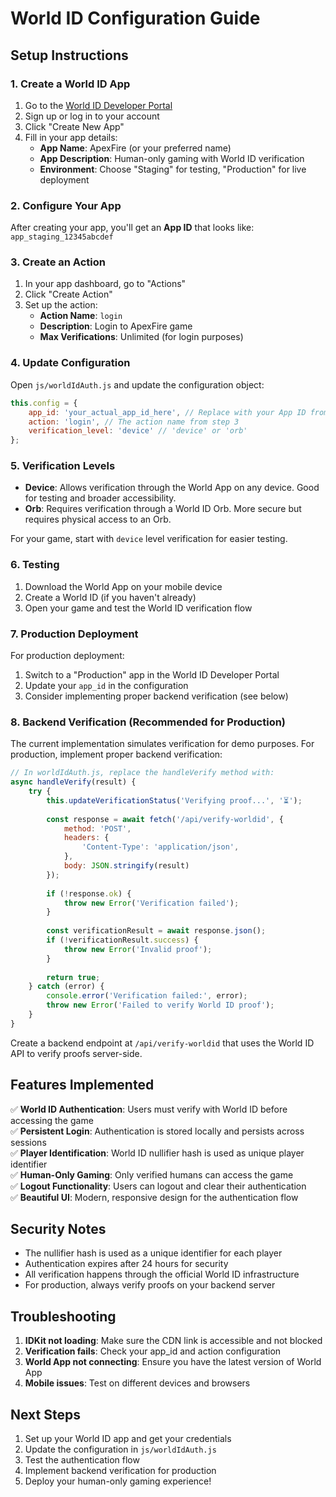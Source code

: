 # World ID Configuration Guide

## Setup Instructions

### 1. Create a World ID App

1. Go to the [World ID Developer Portal](https://developer.worldcoin.org/)
2. Sign up or log in to your account
3. Click "Create New App"
4. Fill in your app details:
   - **App Name**: ApexFire (or your preferred name)
   - **App Description**: Human-only gaming with World ID verification
   - **Environment**: Choose "Staging" for testing, "Production" for live deployment

### 2. Configure Your App

After creating your app, you'll get an **App ID** that looks like: `app_staging_12345abcdef`

### 3. Create an Action

1. In your app dashboard, go to "Actions"
2. Click "Create Action"
3. Set up the action:
   - **Action Name**: `login`
   - **Description**: Login to ApexFire game
   - **Max Verifications**: Unlimited (for login purposes)

### 4. Update Configuration

Open `js/worldIdAuth.js` and update the configuration object:

```javascript
this.config = {
    app_id: 'your_actual_app_id_here', // Replace with your App ID from step 2
    action: 'login', // The action name from step 3
    verification_level: 'device' // 'device' or 'orb'
};
```

### 5. Verification Levels

- **Device**: Allows verification through the World App on any device. Good for testing and broader accessibility.
- **Orb**: Requires verification through a World ID Orb. More secure but requires physical access to an Orb.

For your game, start with `device` level verification for easier testing.

### 6. Testing

1. Download the World App on your mobile device
2. Create a World ID (if you haven't already)
3. Open your game and test the World ID verification flow

### 7. Production Deployment

For production deployment:

1. Switch to a "Production" app in the World ID Developer Portal
2. Update your `app_id` in the configuration
3. Consider implementing proper backend verification (see below)

### 8. Backend Verification (Recommended for Production)

The current implementation simulates verification for demo purposes. For production, implement proper backend verification:

```javascript
// In worldIdAuth.js, replace the handleVerify method with:
async handleVerify(result) {
    try {
        this.updateVerificationStatus('Verifying proof...', '⏳');
        
        const response = await fetch('/api/verify-worldid', {
            method: 'POST',
            headers: {
                'Content-Type': 'application/json',
            },
            body: JSON.stringify(result)
        });
        
        if (!response.ok) {
            throw new Error('Verification failed');
        }
        
        const verificationResult = await response.json();
        if (!verificationResult.success) {
            throw new Error('Invalid proof');
        }
        
        return true;
    } catch (error) {
        console.error('Verification failed:', error);
        throw new Error('Failed to verify World ID proof');
    }
}
```

Create a backend endpoint at `/api/verify-worldid` that uses the World ID API to verify proofs server-side.

## Features Implemented

✅ **World ID Authentication**: Users must verify with World ID before accessing the game  
✅ **Persistent Login**: Authentication is stored locally and persists across sessions  
✅ **Player Identification**: World ID nullifier hash is used as unique player identifier  
✅ **Human-Only Gaming**: Only verified humans can access the game  
✅ **Logout Functionality**: Users can logout and clear their authentication  
✅ **Beautiful UI**: Modern, responsive design for the authentication flow  

## Security Notes

- The nullifier hash is used as a unique identifier for each player
- Authentication expires after 24 hours for security
- All verification happens through the official World ID infrastructure
- For production, always verify proofs on your backend server

## Troubleshooting

1. **IDKit not loading**: Make sure the CDN link is accessible and not blocked
2. **Verification fails**: Check your app_id and action configuration
3. **World App not connecting**: Ensure you have the latest version of World App
4. **Mobile issues**: Test on different devices and browsers

## Next Steps

1. Set up your World ID app and get your credentials
2. Update the configuration in `js/worldIdAuth.js`
3. Test the authentication flow
4. Implement backend verification for production
5. Deploy your human-only gaming experience! 